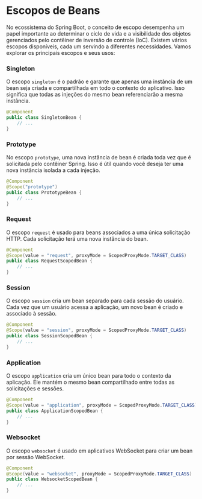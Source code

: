 #  Escopos de Beans

No ecossistema do Spring Boot, o conceito de escopo desempenha um papel importante ao determinar o ciclo de vida e a visibilidade dos objetos gerenciados pelo contêiner de inversão de controle (IoC). Existem vários escopos disponíveis, cada um servindo a diferentes necessidades. Vamos explorar os principais escopos e seus usos:

### Singleton

O escopo `singleton` é o padrão e garante que apenas uma instância de um bean seja criada e compartilhada em todo o contexto do aplicativo. Isso significa que todas as injeções do mesmo bean referenciarão a mesma instância.

```java
@Component
public class SingletonBean {
    // ...
}
```

### Prototype

No escopo `prototype`, uma nova instância de bean é criada toda vez que é solicitada pelo contêiner Spring. Isso é útil quando você deseja ter uma nova instância isolada a cada injeção.

```java
@Component
@Scope("prototype")
public class PrototypeBean {
    // ...
}
```

### Request

O escopo `request` é usado para beans associados a uma única solicitação HTTP. Cada solicitação terá uma nova instância do bean.

```java
@Component
@Scope(value = "request", proxyMode = ScopedProxyMode.TARGET_CLASS)
public class RequestScopedBean {
    // ...
}
```

### Session

O escopo `session` cria um bean separado para cada sessão do usuário. Cada vez que um usuário acessa a aplicação, um novo bean é criado e associado à sessão.

```java
@Component
@Scope(value = "session", proxyMode = ScopedProxyMode.TARGET_CLASS)
public class SessionScopedBean {
    // ...
}
```

### Application

O escopo `application` cria um único bean para todo o contexto da aplicação. Ele mantém o mesmo bean compartilhado entre todas as solicitações e sessões.

```java
@Component
@Scope(value = "application", proxyMode = ScopedProxyMode.TARGET_CLASS)
public class ApplicationScopedBean {
    // ...
}
```

### Websocket

O escopo `websocket` é usado em aplicativos WebSocket para criar um bean por sessão WebSocket.

```java
@Component
@Scope(value = "websocket", proxyMode = ScopedProxyMode.TARGET_CLASS)
public class WebsocketScopedBean {
    // ...
}
```


